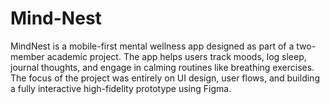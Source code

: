 # Mind-Nest
MindNest is a mobile-first mental wellness app designed as part of a two-member academic project. The app helps users track moods, log sleep, journal thoughts, and engage in calming routines like breathing exercises. The focus of the project was entirely on UI design, user flows, and building a fully interactive high-fidelity prototype using Figma.
